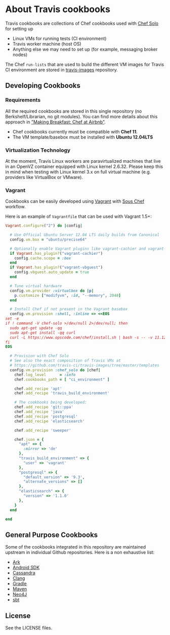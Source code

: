# About Travis cookbooks

Travis cookbooks are collections of Chef cookbooks used with [Chef Solo](http://docs.opscode.com/chef_solo.html) for setting up

 * Linux VMs for running tests (CI environment)
 * Travis worker machine (host OS)
 * Anything else we may need to set up (for example, messaging broker nodes)

The Chef `run-lists` that are used to build the different VM images for Travis CI environment are stored in [travis-images](https://github.com/travis-ci/travis-images/tree/master/templates) repository.

## Developing Cookbooks

### Requirements

All the required cookbooks are stored in this single repository (no Berkshelf/Librarian, no git modules). You can find more details about this approach in ["Making Breakfast: Chef at Airbnb"](http://nerds.airbnb.com/making-breakfast-chef-airbnb/).

* Chef cookbooks currently must be compatible with **Chef 11**.
* The VM template/basebox must be installed with **Ubuntu 12.04LTS**

### Virtualization Technology

At the moment, Travis Linux workers are paravirtualized machines that live in an OpenVZ container equipped with Linux kernel 2.6.32.
Please keep this in mind when testing with Linux kernel 3.x on full virtual machine (e.g. providers like VirtualBox or VMware).

### Vagrant

Cookbooks can be easily developed using [Vagrant](https://github.com/mitchellh/vagrant) with [Sous Chef](https://github.com/michaelklishin/sous-chef) workflow.

Here is an example of `Vagrantfile` that can be used with Vagrant 1.5+:

```ruby
Vagrant.configure("2") do |config|

  # Use Official Ubuntu Server 12.04 LTS daily builds from Canonical
  config.vm.box = "ubuntu/precise64"

  # Optionally enable Vagrant plugins like vagrant-cachier and vagrant-vbguest
  if Vagrant.has_plugin?("vagrant-cachier")
    config.cache.scope = :box
  end
  if Vagrant.has_plugin?("vagrant-vbguest")
    config.vbguest.auto_update = true
  end

  # Tune virtual hardware
  config.vm.provider :virtualbox do |p|
    p.customize ["modifyvm", :id, "--memory", 2048]
  end

  # Install Chef if not present in the Vagrant basebox
  config.vm.provision :shell, :inline => <<EOS
set -e
if ! command -V chef-solo >/dev/null 2>/dev/null; then
  sudo apt-get update -qq
  sudo apt-get install -qq curl
  curl -L https://www.opscode.com/chef/install.sh | bash -s -- -v 11.12.2
fi
EOS

  # Provision with Chef Solo
  # See also the exact composition of Travis VMs at
  # https://github.com/travis-ci/travis-images/tree/master/templates
  config.vm.provision :chef_solo do |chef|
    chef.log_level      = :info
    chef.cookbooks_path = [ "ci_environment" ]

    chef.add_recipe 'apt'
    chef.add_recipe 'travis_build_environment'

    # The cookbooks being developed:
    chef.add_recipe 'git::ppa'
    chef.add_recipe 'java'
    chef.add_recipe 'postgresql'
    chef.add_recipe 'elasticsearch'

    chef.add_recipe 'sweeper'

    chef.json = {
      "apt" => {
        :mirror => 'de'
      },
      "travis_build_environment" => {
        "user" => 'vagrant'
      },
      "postgresql" => {
        "default_version" => '9.3',
        "alternate_versions" => []
      },
      "elasticsearch" => {
        "version" => '1.1.0'
      },
    }
  end

end
```

## General Purpose Cookbooks

Some of the cookbooks integrated in this repository are maintained upstream in individual Github repositories. Here is a non exhaustive list:

* [Ark](https://github.com/opscode-cookbooks/ark)
* [Android SDK](https://github.com/gildegoma/chef-android-sdk)
* [Cassandra](https://github.com/michaelklishin/cassandra-chef-cookbook)
* [Clang](https://github.com/michaelklishin/clang-chef-cookbook)
* [Gradle](https://github.com/michaelklishin/gradle-chef-cookbook)
* [Maven](https://github.com/opscode-cookbooks/maven)
* [Neo4J](https://github.com/michaelklishin/neo4j-server-chef-cookbook)
* [sbt](https://github.com/gildegoma/chef-sbt-extras)

## License

See the LICENSE files.

